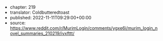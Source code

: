 - chapter: 219
- translator: Coldbutteredtoast
- published: 2022-11-11T09:29:00+00:00
- source: https://www.reddit.com/r/MurimLogin/comments/ygxe6i/murim_login_novel_summaries_210219/ivxfttt/
